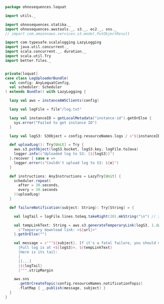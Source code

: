 
```scala
package ohnosequences.loquat

import utils._

import ohnosequences.statika._
import ohnosequences.awstools._, s3._, ec2._, sns._
// import com.amazonaws.services.s3.model.PutObjectResult

import com.typesafe.scalalogging.LazyLogging
import java.util.concurrent._
import scala.concurrent._, duration._
import scala.util.Try
import better.files._


private[loquat]
case class LogUploaderBundle(
  val config: AnyLoquatConfig,
  val scheduler: Scheduler
) extends Bundle() with LazyLogging {

  lazy val aws = instanceAWSClients(config)

  lazy val logFile = file"/log.txt"

  lazy val instanceID = getLocalMetadata("instance-id").getOrElse {
    sys.error("Failed to get instance ID")
  }

  lazy val logS3: S3Object = config.resourceNames.logs / s"${instanceID}.log"

  def uploadLog(): Try[Unit] = Try {
    aws.s3.putObject(logS3.bucket, logS3.key, logFile.toJava)
    logger.info(s"Uploaded log to S3: [${logS3}]")
  }.recover { case e =>
    logger.error(s"Couldn't upload log to S3: ${e}")
  }

  def instructions: AnyInstructions = LazyTry[Unit] {
    scheduler.repeat(
      after = 30.seconds,
      every = 30.seconds
    )(uploadLog)
  }

  def failureNotification(subject: String): Try[String] = {

    val logTail = logFile.lines.toSeq.takeRight(20).mkString("\n") // 20 last lines

    val tempLinkText: String = aws.s3.generateTemporaryLink(logS3, 1.day).map { url =>
      s"Temporary download link: <${url}>"
    }.getOrElse("")

    val message = s"""${subject}. If it's a fatal failure, you should manually undeploy the loquat.
      |Full log is at <${logS3}>. ${tempLinkText}
      |Here is its tail:
      |
      |[...]
      |${logTail}
      |""".stripMargin

    aws.sns
      .getOrCreateTopic(config.resourceNames.notificationTopic)
      .flatMap { _.publish(message, subject) }
  }
}

```




[main/scala/ohnosequences/loquat/configs/autoscaling.scala]: configs/autoscaling.scala.md
[main/scala/ohnosequences/loquat/configs/awsClients.scala]: configs/awsClients.scala.md
[main/scala/ohnosequences/loquat/configs/general.scala]: configs/general.scala.md
[main/scala/ohnosequences/loquat/configs/loquat.scala]: configs/loquat.scala.md
[main/scala/ohnosequences/loquat/configs/resources.scala]: configs/resources.scala.md
[main/scala/ohnosequences/loquat/configs/termination.scala]: configs/termination.scala.md
[main/scala/ohnosequences/loquat/configs/user.scala]: configs/user.scala.md
[main/scala/ohnosequences/loquat/dataMappings.scala]: dataMappings.scala.md
[main/scala/ohnosequences/loquat/dataProcessing.scala]: dataProcessing.scala.md
[main/scala/ohnosequences/loquat/logger.scala]: logger.scala.md
[main/scala/ohnosequences/loquat/loquats.scala]: loquats.scala.md
[main/scala/ohnosequences/loquat/manager.scala]: manager.scala.md
[main/scala/ohnosequences/loquat/terminator.scala]: terminator.scala.md
[main/scala/ohnosequences/loquat/utils.scala]: utils.scala.md
[main/scala/ohnosequences/loquat/worker.scala]: worker.scala.md
[test/scala/ohnosequences/loquat/test/config.scala]: ../../../../test/scala/ohnosequences/loquat/test/config.scala.md
[test/scala/ohnosequences/loquat/test/data.scala]: ../../../../test/scala/ohnosequences/loquat/test/data.scala.md
[test/scala/ohnosequences/loquat/test/dataMappings.scala]: ../../../../test/scala/ohnosequences/loquat/test/dataMappings.scala.md
[test/scala/ohnosequences/loquat/test/dataProcessing.scala]: ../../../../test/scala/ohnosequences/loquat/test/dataProcessing.scala.md
[test/scala/ohnosequences/loquat/test/md5.scala]: ../../../../test/scala/ohnosequences/loquat/test/md5.scala.md